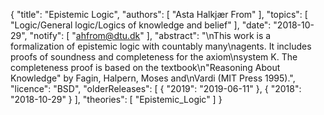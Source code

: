 {
    "title": "Epistemic Logic",
    "authors": [
        "Asta Halkjær From"
    ],
    "topics": [
        "Logic/General logic/Logics of knowledge and belief"
    ],
    "date": "2018-10-29",
    "notify": [
        "ahfrom@dtu.dk"
    ],
    "abstract": "\nThis work is a formalization of epistemic logic with countably many\nagents. It includes proofs of soundness and completeness for the axiom\nsystem K. The completeness proof is based on the textbook\n\"Reasoning About Knowledge\" by Fagin, Halpern, Moses and\nVardi (MIT Press 1995).",
    "licence": "BSD",
    "olderReleases": [
        {
            "2019": "2019-06-11"
        },
        {
            "2018": "2018-10-29"
        }
    ],
    "theories": [
        "Epistemic_Logic"
    ]
}